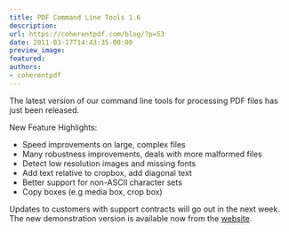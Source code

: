 ```yaml
---
title: PDF Command Line Tools 1.6
description:
url: https://coherentpdf.com/blog/?p=53
date: 2011-03-17T14:43:35-00:00
preview_image:
featured:
authors:
- coherentpdf
---
```


<p>The latest version of our command line tools for processing PDF files has just been released.</p>
<p>New Feature Highlights:</p>
<ul>
<li>Speed improvements on large, complex files</li>
<li>Many robustness improvements, deals with more malformed files</li>
<li>Detect low resolution images and missing fonts</li>
<li>Add text relative to cropbox, add diagonal text</li>
<li>Better support for non-ASCII character sets</li>
<li>Copy boxes (e.g media box, crop box)</li>
</ul>
<div>Updates to customers with support contracts will go out in the next week. The new demonstration version is available now from the <a href="http://www.coherentpdf.com/" title="PDF Command Line Tools" target="_blank">website</a>.</div>


